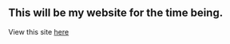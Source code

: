 ## This will be my website for the time being.
View this site [here](https://basement-science.github.io/)